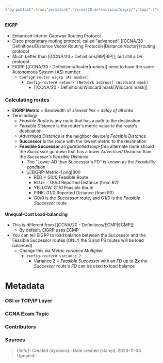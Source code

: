 ```yaml
---
{"dg-publish":true,"permalink":"/ccna/20-definitions/eigrp/","tags":["defs_ccna"]}
---
```


#### EIGRP
- Enhanced Interior Gateway Routing Protocol
- Cisco proprietary routing protocol, called "advanced" [[CCNA/20 - Definitions/Distance Vector Routing Protocols\|Distance Vector]] routing protocol
- Much better than [[CCNA/20 - Definitions/RIP\|RIP]], but still a DV protocol
- EIGRP [[CCNA/20 - Definitions/Router\|routers]] need to have the same Autonomous System (AS) number
	- `Config# router eigrp (AS number)`
		- `Config-router# network (Network address) (Wildcard mask)`
			- [[CCNA/20 - Definitions/Wildcard mask\|Wildcard mask]]

### Calculating routes
- **EIGRP Metric** = Bandwidth of *slowest link* + *delay of all links*
- Terminology
	- *Feasible Route* is any route that has a path to the destination
	- *Feasible Distance* is the router's metric value to the route's destination
	- *Advertised Distance* is the neighbor device's *Feasible Distance*
	- **Successor** is the route with the lowest metric to the destination
	- **Feasible Successor** an *guarantied loop-free* alternate route should the *Successor* go down that has a lower *Advertised Distance* than the *Successor's Feasible Distance*
		- The "Lower AD than Successor's FD" is known as the *Feasibility condition*
		- ![EIGRP-Metric-1.png|800](/img/user/Attachments/EIGRP-Metric-1.png)
			- RED = G0/0 Feasible Route
			- BLUE = G0/0 Reported Distance (from R2)
			- YELLOW: G1/0 Feasible Route
			- PINK: G1/0 Reported Distance (from R3)
			- G0/0 is the *Successor* route, and G1/0 is the *Feasible Successor* route

#### Unequal-Cost Load-balancing
- This is different from [[CCNA/20 - Definitions/ECMP\|ECMP]]
	- By default, EIGRP uses ECMP
- You can tell EIGRP to load balance between the Successor and the Feasible Successor routes (ONLY the S and FS routes will be load balanced)
	- Change this via *Metric variance Multiplier*
		- `config-router# variance 2`
			- Variance 2 = *Feasible Successor* with an *FD* up to **2x** the *Successor* route's *FD* can be used to load balance


# Metadata
### OSI or TCP/IP Layer

### CCNA Exam Topic

### Contributors

### Sources



> [!info]- Created (dynamic):: 
> Date created (stamp): 2023-11-06
> Updated:: 


